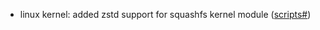 - linux kernel: added zstd support for squashfs kernel module ([scripts#](https://github.com/flatcar/scripts/pull/1295))
